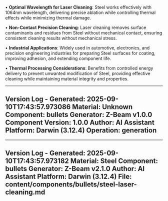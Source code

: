 • **Optimal Wavelength for Laser Cleaning**: Steel works effectively with 1064nm wavelength, delivering precise ablation while controlling thermal effects while minimizing thermal damage.

• **Non-Contact Precision Cleaning**: Laser cleaning removes surface contaminants and residues from Steel without mechanical contact, ensuring consistent cleaning results without mechanical stress.

• **Industrial Applications**: Widely used in automotive, electronics, and precision engineering industries for preparing Steel surfaces for coating, improving adhesion, and extending component life.

• **Thermal Processing Considerations**: Benefits from controlled energy delivery to prevent unwanted modification of Steel, providing effective cleaning while maintaining material integrity and properties.

---
Version Log - Generated: 2025-09-10T17:43:57.973086
Material: Unknown
Component: bullets
Generator: Z-Beam v1.0.0
Component Version: 1.0.0
Author: AI Assistant
Platform: Darwin (3.12.4)
Operation: generation
---

---
Version Log - Generated: 2025-09-10T17:43:57.973182
Material: Steel
Component: bullets
Generator: Z-Beam v2.1.0
Author: AI Assistant
Platform: Darwin (3.12.4)
File: content/components/bullets/steel-laser-cleaning.md
---